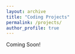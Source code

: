 ```yaml
---
layout: archive
title: "Coding Projects"
permalink: /projects/
author_profile: true
---
```

Coming Soon!
